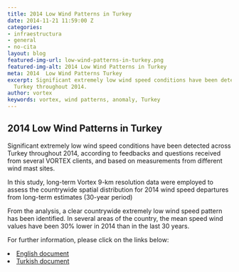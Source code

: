 ```yaml
---
title: 2014 Low Wind Patterns in Turkey
date: 2014-11-21 11:59:00 Z
categories:
- infraestructura
- general
- no-cita
layout: blog
featured-img-url: low-wind-patterns-in-turkey.png
featured-img-alt: 2014 Low Wind Patterns in Turkey
meta: 2014  Low Wind Patterns Turkey
excerpt: Significant extremely low wind speed conditions have been detected across
  Turkey throughout 2014.
author: vortex
keywords: vortex, wind patterns, anomaly, Turkey
---
```


##   2014 Low Wind Patterns in Turkey

Significant extremely low wind speed conditions have been detected across Turkey
throughout 2014, according to feedbacks and questions received from several VORTEX clients, and based on measurements from different wind mast sites.

In this study, long-term Vortex 9-km resolution data were employed to assess the countrywide spatial distribution for 2014 wind speed departures from long-term estimates (30-year period)

From the analysis, a clear countrywide extremely low wind speed pattern has been identified. In several areas of the country, the mean speed wind values have been 30% lower in 2014 than in the last 30 years.

For further information, please click on the links below:
<p>
<li><a href=/assets/docs/low_wind_turkey_EN.pdf>English document</a>
<li><a href=/assets/docs/low_wind_turkey_TK.pdf>Turkish document</a>